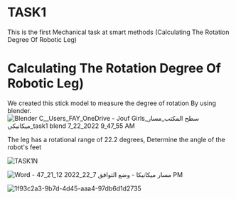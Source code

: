 # TASK1
This is the first Mechanical task at smart methods (Calculating The Rotation Degree Of Robotic Leg)
# Calculating The Rotation Degree Of Robotic Leg)
We created this stick model to measure the degree of rotation By using blender.
![Blender  C__Users_FAY_OneDrive - Jouf Girls_سطح المكتب_مسار ميكانيكي_task1 blend  7_22_2022 9_47_55 AM](https://user-images.githubusercontent.com/109483389/180408625-dd27c819-c3a6-4f3f-953d-724d44cef802.png)


The leg has a rotational range of 22.2 degrees,
Determine the angle of the robot's feet

![TASK1N](https://user-images.githubusercontent.com/109483389/180408038-2042b7c7-7da5-4cb2-bc55-4970b22d7ac3.jpg)



![Word‪ - مسار ميكانيكا  -  وضع التوافق 7_22_2022 12_21_47 PM](https://user-images.githubusercontent.com/109483389/180408804-60016711-70ee-470f-88b3-a8d829a76cc2.png)




![1f93c2a3-9b7d-4d45-aaa4-97db6d1d2735](https://user-images.githubusercontent.com/109483389/180412486-69dcfd43-a6bf-415e-bd9e-5149dfadd1f8.jpg)
